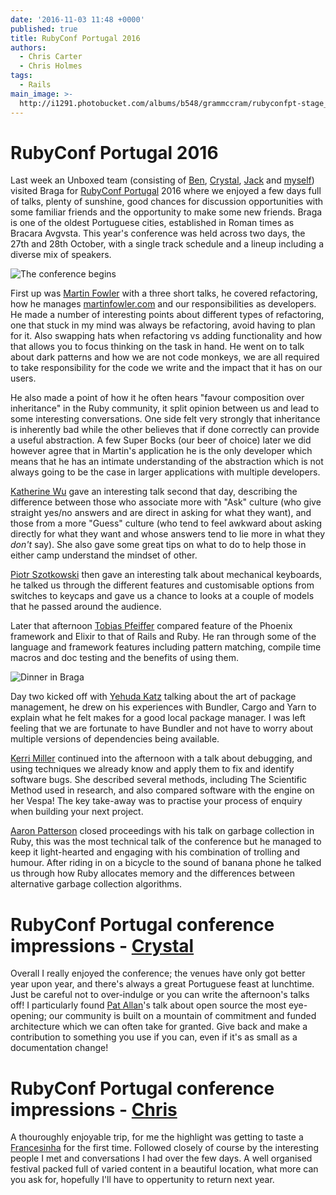 ```yaml
---
date: '2016-11-03 11:48 +0000'
published: true
title: RubyConf Portugal 2016
authors:
  - Chris Carter
  - Chris Holmes
tags:
  - Rails
main_image: >-
  http://i1291.photobucket.com/albums/b548/grammccram/rubyconfpt-stage_zpspjdklkso.jpeg
---
```

# RubyConf Portugal 2016

Last week an Unboxed team (consisting of [Ben](/people#ben-wong), [Crystal](/people#chris-carter), [Jack](/people#jack-bracewell) and [myself](/people#chris-holmes)) visited Braga for [RubyConf Portugal](http://rubyconf.pt/) 2016 where we enjoyed a few days full of talks, plenty of sunshine, good chances for discussion opportunities with some familiar friends and the opportunity to make some new friends. Braga is one of the oldest Portuguese cities, established in Roman times as Bracara Avgvsta. This year's conference was held across two days, the 27th and 28th October, with a single track schedule and a lineup including a diverse mix of speakers.

![The conference begins](http://i1291.photobucket.com/albums/b548/grammccram/rubyconfpt-stage_zpspjdklkso.jpeg)

First up was [Martin Fowler](https://twitter.com/martinfowler) with a three short talks, he covered refactoring, how he manages [martinfowler.com](http://martinfowler.com/) and our responsibilities as developers. He made a number of interesting points about different types of refactoring, one that stuck in my mind was always be refactoring, avoid having to plan for it. Also swapping hats when refactoring vs adding functionality and how that allows you to focus thinking on the task in hand. He went on to talk about dark patterns and how we are not code monkeys, we are all required to take responsibility for the code we write and the impact that it has on our users.

He also made a point of how it he often hears "favour composition over inheritance" in the Ruby community, it  split opinion between us and lead to some interesting conversations. One side felt very strongly that inheritance is inherently bad while the other believes that if done correctly can provide a useful abstraction. A few Super Bocks (our beer of choice) later we did however agree that in Martin's application he is the only developer which means that he has an intimate understanding of the abstraction which is not always going to be the case in larger applications with multiple developers.

[Katherine Wu](https://twitter.com/kwugirl) gave an interesting talk second that day, describing the difference between those who associate more with "Ask" culture (who give straight yes/no answers and are direct in asking for what they want), and those from a more "Guess" culture (who tend to feel awkward about asking directly for what they want and whose answers tend to lie more in what they _don't_ say). She also gave some great tips on what to do to help those in either camp understand the mindset of other.

[Piotr Szotkowski](https://twitter.com/chastell) then gave an interesting talk about mechanical keyboards, he talked us through the different features and customisable options from switches to keycaps and gave us a chance to looks at a couple of models that he passed around the audience.

Later that afternoon [Tobias Pfeiffer](https://twitter.com/pragtob) compared feature of the Phoenix framework and Elixir to that of Rails and Ruby. He ran through some of the language and framework features including pattern matching, compile time macros and doc testing and the benefits of using them.

![Dinner in Braga](https://s3-eu-west-1.amazonaws.com/unboxed-web-images/df9fccdd8c75372c51f63ce80997f49a.png)

Day two kicked off with [Yehuda Katz](https://twitter.com/wycats) talking about the art of package management, he drew on his experiences with Bundler, Cargo and Yarn to explain what he felt makes for a good local package manager. I was left feeling that we are fortunate to have Bundler and not have to worry about multiple versions of dependencies being available.

[Kerri Miller](https://twitter.com/kerrizor) continued into the afternoon with a talk about debugging, and using techniques we already know and apply them to fix and identify software bugs. She described several methods, including The Scientific Method used in research, and also compared software with the engine on her Vespa! The key take-away was to practise your process of enquiry when building your next project.

[Aaron Patterson](https://twitter.com/tenderlove) closed proceedings with his talk on garbage collection in Ruby, this was the most technical talk of the conference but he managed to keep it light-hearted and engaging with his combination of trolling and humour. After riding in on a bicycle to the sound of banana phone he talked us through how Ruby allocates memory and the differences between alternative garbage collection algorithms.


# RubyConf Portugal conference impressions - [Crystal](https://unboxed.co/people/#chris-carter)
Overall I really enjoyed the conference; the venues have only got better year upon year, and there's always a great Portuguese feast at lunchtime. Just be careful not to over-indulge or you can write the afternoon's talks off! I particularly found [Pat Allan](https://twitter.com/pat)'s talk about open source the most eye-opening; our community is built on a mountain of commitment and funded architecture which we can often take for granted. Give back and make a contribution to something you use if you can, even if it's as small as a documentation change!

# RubyConf Portugal conference impressions - [Chris](https://unboxed.co/people/#chris-holmes)
A thouroughly enjoyable trip, for me the highlight was getting to taste a [Francesinha](https://en.wikipedia.org/wiki/Francesinha) for the first time. Followed closely of course by the interesting people I met and conversations I had over the few days. A well organised festival packed full of varied content in a beautiful location, what more can you ask for, hopefully I'll have to oppertunity to return next year.
